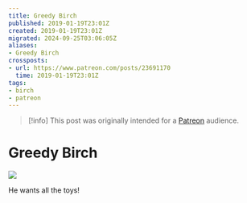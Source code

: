 ```yaml
---
title: Greedy Birch
published: 2019-01-19T23:01Z
created: 2019-01-19T23:01Z
migrated: 2024-09-25T03:06:05Z
aliases:
- Greedy Birch
crossposts:
- url: https://www.patreon.com/posts/23691170
  time: 2019-01-19T23:01Z
tags:
- birch
- patreon
---
```


> [!info]
> This post was originally intended for a [Patreon](../tags/patreon.md) audience.

# Greedy Birch

![](201901192301-birch.png)

He wants all the toys!
